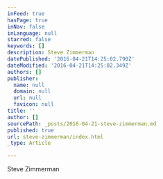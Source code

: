 ```yaml
---
inFeed: true
hasPage: true
inNav: false
inLanguage: null
starred: false
keywords: []
description: Steve Zimmerman
datePublished: '2016-04-21T14:25:02.790Z'
dateModified: '2016-04-21T14:25:02.349Z'
authors: []
publisher:
  name: null
  domain: null
  url: null
  favicon: null
title: ''
author: []
sourcePath: _posts/2016-04-21-steve-zimmerman.md
published: true
url: steve-zimmerman/index.html
_type: Article

---
```

Steve Zimmerman